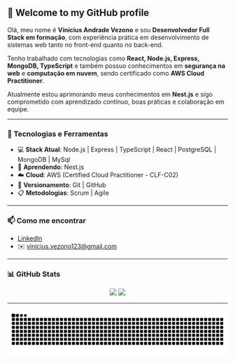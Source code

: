 ## 👋 Welcome to my GitHub profile

Olá, meu nome é **Vinícius Andrade Vezono** e sou **Desenvolvedor Full Stack em formação**, com experiência prática em desenvolvimento de sistemas web tanto no front-end quanto no back-end.

Tenho trabalhado com tecnologias como **React, Node.js, Express, MongoDB, TypeScript** e também possuo conhecimentos em **segurança na web** e **computação em nuvem**, sendo certificado como **AWS Cloud Practitioner**.

Atualmente estou aprimorando meus conhecimentos em **Nest.js** e sigo comprometido com aprendizado contínuo, boas práticas e colaboração em equipe.

---

### 🚀 Tecnologias e Ferramentas

- 💻 **Stack Atual**: Node.js | Express | TypeScript | React | PostgreSQL | MongoDB | MySql
- 🌱 **Aprendendo**: Nest.js  
- ☁️ **Cloud**: AWS (Certified Cloud Practitioner - CLF-C02)  
- 🔄 **Versionamento**: Git | GitHub  
- 📋 **Metodologias**: Scrum | Agile  

---

### 📫 Como me encontrar

- [LinkedIn](https://www.linkedin.com/in/vinicius-vezono/)
- ✉️ vinicius.vezono123@gmail.com

---

### 📊 GitHub Stats

<p align="center">
  <img height="160" src="https://github-readme-stats.vercel.app/api?username=ViniciusVezono&show_icons=true&theme=radical&hide_title=true&hide_rank=true" />
  <img height="160" src="https://github-readme-stats.vercel.app/api/top-langs/?username=ViniciusVezono&layout=compact&hide=css,blade,html&theme=radical" />
</p>

---

<picture align="center">
  <source media="(prefers-color-scheme: dark)" srcset="https://raw.githubusercontent.com/ViniciusVezono/ViniciusVezono/output/github-contribution-grid-snake-dark.svg">
  <source media="(prefers-color-scheme: light)" srcset="https://raw.githubusercontent.com/ViniciusVezono/ViniciusVezono/output/github-contribution-grid-snake.svg">
  <img align="center" alt="github contribution grid snake animation" src="https://raw.githubusercontent.com/ViniciusVezono/ViniciusVezono/output/github-contribution-grid-snake.svg">
</picture>
